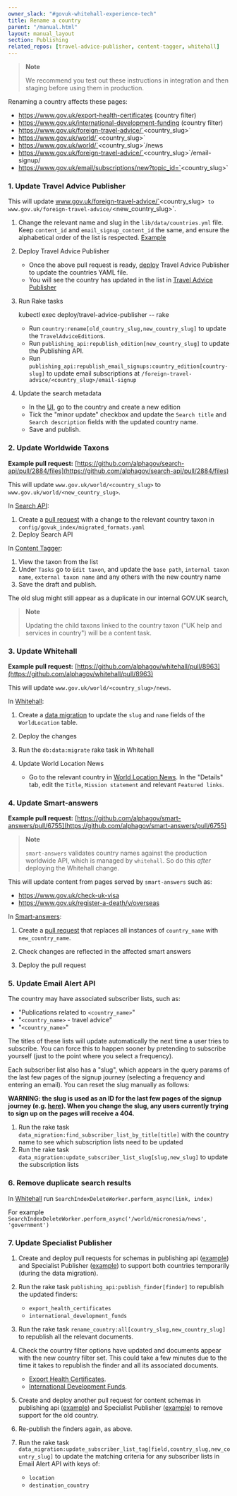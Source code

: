 ```yaml
---
owner_slack: "#govuk-whitehall-experience-tech"
title: Rename a country
parent: "/manual.html"
layout: manual_layout
section: Publishing
related_repos: [travel-advice-publisher, content-tagger, whitehall]
---
```

> **Note**
>
> We recommend you test out these instructions in integration and then staging before using them in production.

Renaming a country affects these pages:

* https://www.gov.uk/export-health-certificates (country filter)
* https://www.gov.uk/international-development-funding (country filter)
* https://www.gov.uk/foreign-travel-advice/`<country_slug>`
* https://www.gov.uk/world/`<country_slug>`
* https://www.gov.uk/world/`<country_slug>`/news
* https://www.gov.uk/foreign-travel-advice/`<country_slug>`/email-signup/
* https://www.gov.uk/email/subscriptions/new?topic_id=`<country_slug>`

### 1. Update Travel Advice Publisher

This will update www.gov.uk/foreign-travel-advice/`<country_slug>` to www.gov.uk/foreign-travel-advice/`<new_country_slug>`.

1. Change the relevant name and slug in the `lib/data/countries.yml` file. Keep `content_id` and `email_signup_content_id` the same, and ensure the alphabetical order of the list is respected. [Example](https://github.com/alphagov/travel-advice-publisher/pull/1876/files)

2. Deploy Travel Advice Publisher
   * Once the above pull request is ready, [deploy](https://github.com/alphagov/travel-advice-publisher/actions/workflows/deploy.yml) Travel Advice Publisher to update the countries YAML file.
   * You will see the country has updated in the list in [Travel Advice Publisher](https://travel-advice-publisher.integration.publishing.service.gov.uk/admin)

3. Run Rake tasks

   kubectl exec deploy/travel-advice-publisher  -- rake
   * Run `country:rename[old_country_slug,new_country_slug]` to update the `TravelAdviceEdition`s.
   * Run `publishing_api:republish_edition[new_country_slug]` to update the Publishing API.
   * Run `publishing_api:republish_email_signups:country_edition[country-slug]` to update email subscriptions at `/foreign-travel-advice/<country_slug>/email-signup`

4. Update the search metadata
   * In the [UI](https://travel-advice-publisher.integration.publishing.service.gov.uk/admin), go to the country and create a new edition
   * Tick the "minor update" checkbox and update the `Search title` and `Search description` fields with the updated country name.
   * Save and publish.

### 2. Update Worldwide Taxons

**Example pull request:** [https://github.com/alphagov/search-api/pull/2884/files](https://github.com/alphagov/search-api/pull/2884/files)

This will update `www.gov.uk/world/<country_slug>` to `www.gov.uk/world/<new_country_slug>`.

In [Search API](https://github.com/alphagov/search-api):

1. Create a [pull request](https://github.com/alphagov/search-api/pull/2884/files) with a change to the relevant country taxon in `config/govuk_index/migrated_formats.yaml`
2. Deploy Search API

In [Content Tagger](https://content-tagger.integration.publishing.service.gov.uk/):

1. View the taxon from the list
2. Under `Tasks` go to `Edit taxon`, and update the `base path`, `internal taxon name`, `external taxon name` and any others with the new country name
3. Save the draft and publish.

The old slug might still appear as a duplicate in our internal GOV.UK search,

> **Note**
>
> Updating the child taxons linked to the country taxon ("UK help and services in country") will be a content task.

### 3. Update Whitehall

**Example pull request:** [https://github.com/alphagov/whitehall/pull/8963](https://github.com/alphagov/whitehall/pull/8963)

This will update `www.gov.uk/world/<country_slug>/news`.

In [Whitehall](https://github.com/alphagov/whitehall):

1. Create a [data migration](https://github.com/alphagov/whitehall/pull/8963/files) to update the `slug` and `name` fields of the `WorldLocation` table.

2. Deploy the changes

3. Run the `db:data:migrate` rake task in Whitehall

4. Update World Location News
   * Go to the relevant country in [World Location News](https://whitehall-admin.integration.publishing.service.gov.uk/government/admin/world_locations). In the "Details" tab, edit the `Title`, `Mission statement` and relevant `Featured links`.

### 4. Update Smart-answers

**Example pull request:** [https://github.com/alphagov/smart-answers/pull/6755](https://github.com/alphagov/smart-answers/pull/6755)

> **Note**
>
> `smart-answers` validates country names against the production worldwide API, which is managed by `whitehall`.  So do this *after* deploying the Whitehall change.

This will update content from pages served by `smart-answers` such as:

* <https://www.gov.uk/check-uk-visa>
* <https://www.gov.uk/register-a-death/y/overseas>

In [Smart-answers](https://github.com/alphagov/smart-answers):

1. Create a [pull request](https://github.com/alphagov/smart-answers/pull/6755) that replaces all instances of `country_name` with `new_country_name`.

2. Check changes are reflected in the affected smart answers

3. Deploy the pull request

### 5. Update Email Alert API

The country may have associated subscriber lists, such as:

* "Publications related to `<country_name>`"
* "`<country_name>` - travel advice"
* "`<country_name>`"

The titles of these lists will update automatically the next time a user tries to subscribe. You can force this to happen sooner by pretending to subscribe yourself (just to the point where you select a frequency).

Each subscriber list also has a "slug", which appears in the query params of the last few pages of the signup journey (selecting a frequency and entering an email). You can reset the slug manually as follows:

**WARNING: the slug is used as an ID for the last few pages of the signup journey (e.g. [here](https://github.com/alphagov/email-alert-frontend/blob/784009bfff734003e028e1c0ab36b61d1775a45f/app/controllers/content_item_signups_controller.rb#L33)). When you change the slug, any users currently trying to sign up on the pages will receive a 404.**

1. Run the rake task `data_migration:find_subscriber_list_by_title[title]`
  with the country name to see which subscription lists need to be updated
2. Run the rake task `data_migration:update_subscriber_list_slug[slug,new_slug]`
  to update the subscription lists

### 6. Remove duplicate search results

In [Whitehall](https://github.com/alphagov/whitehall) run `SearchIndexDeleteWorker.perform_async(link, index)`

For example `SearchIndexDeleteWorker.perform_async('/world/micronesia/news', 'government')`

### 7. Update Specialist Publisher

1. Create and deploy pull requests for schemas in publishing api ([example](https://github.com/alphagov/publishing-api/pull/2712)) and Specialist Publisher ([example](https://github.com/alphagov/specialist-publisher/pull/2592)) to support both countries temporarily (during the data migration).

2. Run the rake task `publishing_api:publish_finder[finder]` to republish the updated finders:
   * `export_health_certificates`
   * `international_development_funds`

3. Run the rake task `rename_country:all[country_slug,new_country_slug]` to republish all the relevant documents.

4. Check the country filter options have updated and documents appear with the new country filter set. This could take a few minutes due to the time it takes to republish the finder and all its associated documents.
   * [Export Health Certificates](https://www.integration.publishing.service.gov.uk/export-health-certificates?cachebust=123).
   * [International Development Funds](https://www.integration.publishing.service.gov.uk/international-development-funding?cachebust=123).

5. Create and deploy another pull request for content schemas in publishing api ([example](https://github.com/alphagov/publishing-api/pull/2713)) and Specialist Publisher ([example](https://github.com/alphagov/specialist-publisher/pull/2593)) to remove support for the old country.

6. Re-publish the finders again, as above.

7. Run the rake task `data_migration:update_subscriber_list_tag[field,country_slug,new_country_slug]` to update the matching criteria for any subscriber lists in Email Alert API with keys of:
   * `location`
   * `destination_country`
